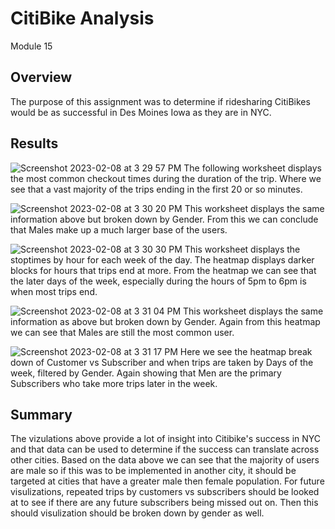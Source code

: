 # CitiBike Analysis
Module 15
## Overview
The purpose of this assignment was to determine if ridesharing CitiBikes would be as successful in Des Moines Iowa as they are in NYC.

## Results
![Screenshot 2023-02-08 at 3 29 57 PM](https://user-images.githubusercontent.com/115109628/217666679-37fa5193-599a-4913-acd1-e92e7c5f6e55.png)
The following worksheet displays the most common checkout times during the duration of the trip. Where we see that a vast majority of the trips ending in the first 20 or so minutes.

![Screenshot 2023-02-08 at 3 30 20 PM](https://user-images.githubusercontent.com/115109628/217666991-cb08217a-b4e2-4cc9-9253-382d13a36974.png)
This worksheet displays the same information above but broken down by Gender. From this we can conclude that Males make up a much larger base of the users.

![Screenshot 2023-02-08 at 3 30 30 PM](https://user-images.githubusercontent.com/115109628/217667249-f9275fb7-ac73-4bc6-b6f6-0f2051e43502.png)
This worksheet displays the stoptimes by hour for each week of the day. The heatmap displays darker blocks for hours that trips end at more. From the heatmap we can see that the later days of the week, especially during the hours of 5pm to 6pm is when most trips end.

![Screenshot 2023-02-08 at 3 31 04 PM](https://user-images.githubusercontent.com/115109628/217667573-134e9262-7de6-4ddd-9b0d-895ebcba477b.png)
This worksheet displays the same information as above but broken down by Gender. Again from this heatmap we can see that Males are still the most common user.

![Screenshot 2023-02-08 at 3 31 17 PM](https://user-images.githubusercontent.com/115109628/217667719-578fb9be-d609-4590-a695-131d12aa6c19.png)
Here we see the heatmap break down of Customer vs Subscriber and when trips are taken by Days of the week, filtered by Gender. Again showing that Men are the primary Subscribers who take more trips later in the week.

## Summary
The vizulations above provide a lot of insight into Citibike's success in NYC and that data can be used to determine if the success can translate across other cities. Based on the data above we can see that the majority of users are male so if this was to be implemented in another city, it should be targeted at cities that have a greater male then female population. For future visulizations, repeated trips by customers vs subscribers should be looked at to see if there are any future subscribers being missed out on. Then this should visulization should be broken down by gender as well. 
